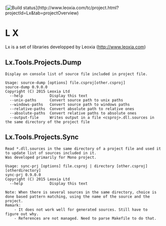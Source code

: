 [![Build status](http://www.leoxia.com/tc/app/rest/builds/buildType:(id:Lx_MasterRelease)/statusIcon)](http://www.leoxia.com/tc/project.html?projectId=Lx&tab=projectOverview)
# L X

Lx is a set of libraries developped by Leoxia (http://www.leoxia.com)

## Lx.Tools.Projects.Dump
	Display on console list of source file included in project file.

	Usage: source-dump [options] file.csproj[other.csproj]
	source-dump 0.9.0.0
	Copyright (C) 2015 Leoxia Ltd
	  --help            Display this text
	  --unix-paths      Convert source path to unix paths
	  --windows-paths   Convert source path to windows paths
	  --relative-paths  Convert absolute path to relative ones
	  --absolute-paths  Convert relative paths to absolute ones
	  --output-file     Writes output in a file <csproj>.dll.sources in the same directory of the project file

## Lx.Tools.Projects.Sync
	Read *.dll.sources in the same directory of a project file and used it to update list of sources included in it.
	Was developed primarily for Mono project.

	Usage: sync-prj [options] file.csproj | directory [other.csproj][otherdirectory]
	sync-prj 0.9.0.0
	Copyright (C) 2015 Leoxia Ltd
	  --help            Display this text

	Note: When there is several sources in the same directory, choice is done based pattern matching, using the name of the source and the project.
	Remark: 
		- It does not work well for generated sources. Still have to figure out why.
		- References are not managed. Need to parse Makefile to do that.